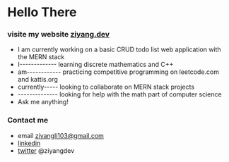 # Hello There
### visite my website [ziyang.dev](https://ziyang.dev)

- I am currently working on a basic CRUD todo list web application with the MERN stack
- I------------- learning discrete mathematics and C++
- am------------ practicing competitive programming on leetcode.com and kattis.org
- currently----- looking to collaborate on MERN stack projects
- -------------- looking for help with the math part of computer science
- Ask me anything!

### Contact me

- email ziyangli103@gmail.com
- [linkedin](https://www.linkedin.com/in/ziyangg/)
- [twitter](https://twitter.com/ziyangdev) @ziyangdev

